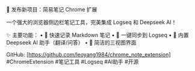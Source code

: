 🚀 发布新项目：简易笔记 Chrome 扩展

一个强大的浏览器侧边栏笔记工具，完美集成 Logseq 和 Deepseek AI！

✨ 主要功能：
• 📝 快速记录 Markdown 笔记
• 🔗 一键同步到 Logseq
• 🤖 内置 Deepseek AI 助手（翻译/问答）
• 🎯 简洁的三视图界面

GitHub: [https://github.com/leoyang1984/chrome_note_extension]
#ChromeExtension #笔记工具 #Logseq #AI助手 #开源
